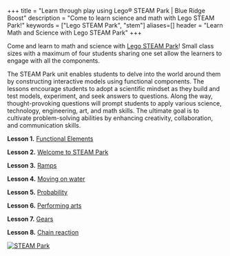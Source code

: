 +++
title = "Learn through play using Lego&reg; STEAM Park | Blue Ridge Boost"
description = "Come to learn science and math with Lego STEAM Park!"
keywords = ["Lego STEAM Park", "stem"]
aliases=[]
header = "Learn Math and Science with Lego STEAM Park"
+++

<div class="container">
    <div class="row">
        <div class="col">
            <p></p>
            <p>Come and learn to math and science with <a href="https://education.lego.com/en-us/products/steam-park-by-lego-education/45024">Lego STEAM Park</a>! Small class sizes with a maximum of four students sharing one set allow the learners to engage with all the components.</p>
            <p>The STEAM Park unit enables students to delve into the world around them by constructing interactive models using functional components. The lessons encourage students to adopt a scientific mindset as they build and test models, experiment, and seek answers to questions. Along the way, thought-provoking questions will prompt students to apply various science, technology, engineering, art, and math skills. The ultimate goal is to cultivate problem-solving abilities by enhancing creativity, collaboration, and communication skills.</p>
        </div>
    <div class="row">
        <div class="col-6">
            <p><b>Lesson 1.</b> <a href="https://education.lego.com/en-us/lessons/preschool-steam-park/functional-elements">Functional Elements</a> </p>
            <p><b>Lesson 2.</b> <a href="https://education.lego.com/en-us/lessons/preschool-steam-park/welcome-to-steam-park">Welcome to STEAM Park</a> </p>
            <p><b>Lesson 3.</b> <a href="https://education.lego.com/en-us/lessons/preschool-steam-park/ramps">Ramps</a> </p>
            <p><b>Lesson 4.</b> <a href="https://education.lego.com/en-us/lessons/preschool-steam-park/moving-on-water">Moving on water</a> </p>
            <p><b>Lesson 5.</b> <a href="https://education.lego.com/en-us/lessons/preschool-steam-park/probability">Probability</a> </p>
            <p><b>Lesson 6.</b> <a href="https://education.lego.com/en-us/lessons/preschool-steam-park/performing-arts">Performing arts</a> </p>
            <p><b>Lesson 7.</b> <a href="https://education.lego.com/en-us/lessons/preschool-steam-park/gears">Gears</a> </p>
            <p><b>Lesson 8.</b> <a href="https://education.lego.com/en-us/lessons/preschool-steam-park/chain-reaction">Chain reaction</a> </p>
        </div>
        <div class="col-6">
            <a href="https://education.lego.com/en-us/lessons/preschool-steam-park"><img alt="STEAM Park" src="/images/steampark_unit_thumbnail.webp" class="img-fluid"></a>
        </div>
    </div>
</div>

</div>

<!-- <a class="btn btn-contact-us" href="https://trialcodingclasses.youcanbook.me/">Sign up for a free trial class!</a> -->